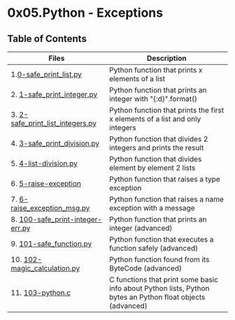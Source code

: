 # 0x05.Python - Exceptions

## Table of Contents

| Files   |Description |
| ---- |--- |
| 1.[0-safe_print_list.py](https://github.com/bazboy36/alx-higher_level_programming/blob/master/0x05-python-exceptions/0-safe_print_list.py)  | Python function that prints x elements of a list |
| 2. [1-safe_print_integer.py](https://github.com/bazboy36/alx-higher_level_programming/blob/master/0x05-python-exceptions/1-safe_print_integer.py) | Python function that prints an integer with "{:d}".format() |
| 3. [2-safe_print_list_integers.py](https://github.com/bazboy36/alx-higher_level_programming/blob/master/0x05-python-exceptions/2-safe_print_list_integers.py) | Python function that prints the first x elements of a list and only integers |
|4. [3-safe_print_division.py](https://github.com/bazboy36/alx-higher_level_programming/blob/master/0x05-python-exceptions/3-safe_print_division.py)|  Python function that divides 2 integers and prints the result  |
| 5. [4-list-division.py](https://github.com/bazboy36/alx-higher_level_programming/blob/master/0x05-python-exceptions/4-list_division.py)| Python function that divides element by element 2 lists |
| 6. [5-raise-exception](https://github.com/bazboy36/alx-higher_level_programming/blob/master/0x05-python-exceptions/5-raise_exception.py) | Python function that raises a type exception |
| 7. [6-raise_exception_msg.py](https://github.com/bazboy36/alx-higher_level_programming/blob/master/0x05-python-exceptions/6-raise_exception_msg.py) | Python function that raises a name exception with a message |
| 8. [100-safe_print-integer-err.py](https://github.com/bazboy36/alx-higher_level_programming/blob/master/0x05-python-exceptions/100-safe_print_integer_err.py)|Python function that prints an integer (advanced) |
| 9. [101-safe_function.py](https://github.com/bazboy36/alx-higher_level_programming/blob/master/0x05-python-exceptions/101-safe_function.py)| Python function that executes a function safely (advanced) |
| 10. [102-magic_calculation.py](https://github.com/bazboy36/alx-higher_level_programming/blob/master/0x05-python-exceptions/102-magic_calculation.py)| Python function found from its ByteCode (advanced) |
| 11. [103-python.c](https://github.com/bazboy36/alx-higher_level_programming/blob/master/0x05-python-exceptions/103-python.c) | C functions that print some basic info about Python lists, Python bytes an Python float objects (advanced) |
